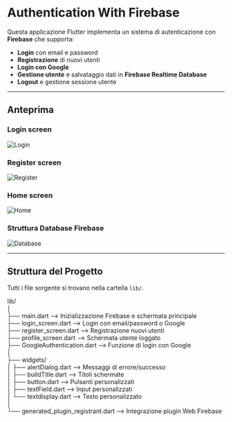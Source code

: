 # Authentication With Firebase

Questa applicazione Flutter implementa un sistema di autenticazione con **Firebase** che supporta: 
- **Login** con email e password
- **Registrazione** di nuovi utenti
- **Login con Google**
- **Gestione utente** e salvataggio dati in **Firebase Realtime Database**
- **Logout** e gestione sessione utente

---

## Anteprima

### Login screen
![Login](assets/login.png)

### Register screen
![Register](assets/register.png)

### Home screen
![Home](assets/home.png)

### Struttura Database Firebase
![Database](assets/database.png)

---

## Struttura del Progetto

Tutti i file sorgente si trovano nella cartella `lib/`.

lib/  
│  
├── main.dart --> Inizializzazione Firebase e schermata principale  
├── login_screen.dart --> Login con email/password o Google  
├── register_screen.dart --> Registrazione nuovi utenti  
├── profile_screen.dart --> Schermata utente loggato  
├── GoogleAuthentication.dart --> Funzione di login con Google  
│  
├── widgets/  
│ ├── alertDialog.dart --> Messaggi di errore/successo  
│ ├── buildTitle.dart --> Titoli schermate  
│ ├── button.dart --> Pulsanti personalizzati  
│ ├── textField.dart --> Input personalizzati  
│ └── textdisplay.dart --> Testo personalizzato  
│  
└── generated_plugin_registrant.dart --> Integrazione plugin Web Firebase  
